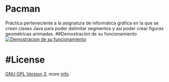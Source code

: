 # Pacman
Práctica perteneciente a la asignatura de informática gráfica en la que se crean clases Java para poder delimitar segmentos y así poder crear figuras geométricas animadas.
##Demostración de su funcionamiento
[![Demostracion de su funcionamiento](http://i.imgur.com/Y6Yx5JM.png)](https://youtu.be/b0Ensm1QqoM "Pacman")

#License
===
[GNU GPL Version 3](https://www.gnu.org/licenses/gpl-3.0.html), more [info](http://en.wikipedia.org/wiki/GNU_General_Public_License).
